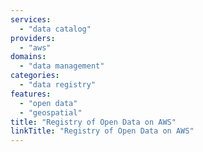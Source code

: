 ```yaml
---
services:
  - "data catalog"
providers:
  - "aws"
domains:
  - "data management"
categories:
  - "data registry"
features:
  - "open data"
  - "geospatial"
title: "Registry of Open Data on AWS"
linkTitle: "Registry of Open Data on AWS"
---
```

